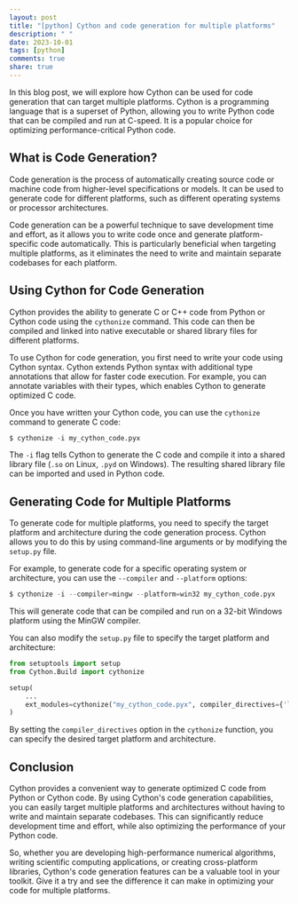 ```yaml
---
layout: post
title: "[python] Cython and code generation for multiple platforms"
description: " "
date: 2023-10-01
tags: [python]
comments: true
share: true
---
```


In this blog post, we will explore how Cython can be used for code generation that can target multiple platforms. Cython is a programming language that is a superset of Python, allowing you to write Python code that can be compiled and run at C-speed. It is a popular choice for optimizing performance-critical Python code.

## What is Code Generation?

Code generation is the process of automatically creating source code or machine code from higher-level specifications or models. It can be used to generate code for different platforms, such as different operating systems or processor architectures.

Code generation can be a powerful technique to save development time and effort, as it allows you to write code once and generate platform-specific code automatically. This is particularly beneficial when targeting multiple platforms, as it eliminates the need to write and maintain separate codebases for each platform.

## Using Cython for Code Generation

Cython provides the ability to generate C or C++ code from Python or Cython code using the `cythonize` command. This code can then be compiled and linked into native executable or shared library files for different platforms.

To use Cython for code generation, you first need to write your code using Cython syntax. Cython extends Python syntax with additional type annotations that allow for faster code execution. For example, you can annotate variables with their types, which enables Cython to generate optimized C code.

Once you have written your Cython code, you can use the `cythonize` command to generate C code:

```python
$ cythonize -i my_cython_code.pyx
```

The `-i` flag tells Cython to generate the C code and compile it into a shared library file (`.so` on Linux, `.pyd` on Windows). The resulting shared library file can be imported and used in Python code.

## Generating Code for Multiple Platforms

To generate code for multiple platforms, you need to specify the target platform and architecture during the code generation process. Cython allows you to do this by using command-line arguments or by modifying the `setup.py` file.

For example, to generate code for a specific operating system or architecture, you can use the `--compiler` and `--platform` options:

```python
$ cythonize -i --compiler=mingw --platform=win32 my_cython_code.pyx
```

This will generate code that can be compiled and run on a 32-bit Windows platform using the MinGW compiler.

You can also modify the `setup.py` file to specify the target platform and architecture:

```python
from setuptools import setup
from Cython.Build import cythonize

setup(
    ...
    ext_modules=cythonize("my_cython_code.pyx", compiler_directives={'language_level': '3'}),
)
```

By setting the `compiler_directives` option in the `cythonize` function, you can specify the desired target platform and architecture.

## Conclusion

Cython provides a convenient way to generate optimized C code from Python or Cython code. By using Cython's code generation capabilities, you can easily target multiple platforms and architectures without having to write and maintain separate codebases. This can significantly reduce development time and effort, while also optimizing the performance of your Python code.

So, whether you are developing high-performance numerical algorithms, writing scientific computing applications, or creating cross-platform libraries, Cython's code generation features can be a valuable tool in your toolkit. Give it a try and see the difference it can make in optimizing your code for multiple platforms.
